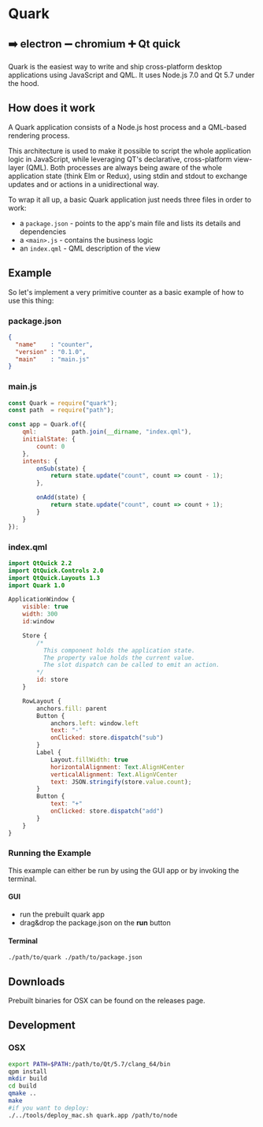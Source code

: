 # Quark
## :arrow_right: electron :heavy_minus_sign: chromium :heavy_plus_sign: Qt quick
Quark is the easiest way to write and ship cross-platform desktop applications using JavaScript and QML. It uses Node.js 7.0 and Qt 5.7 under the hood.

## How does it work
A Quark application consists of a Node.js host process and a QML-based rendering process.

This architecture is used to make it possible to script the whole application logic in JavaScript, while leveraging QT's declarative, cross-platform view-layer (QML).
Both processes are always being aware of the whole application state (think Elm or Redux), using stdin and stdout to exchange updates and or actions in a unidirectional way.

To wrap it all up, a basic Quark application just needs three files in order to work:

- a `package.json` - points to the app's main file and lists its details and dependencies
- a `<main>.js` - contains the business logic
- an `index.qml` - QML description of the view

## Example

So let's implement a very primitive counter as a basic example of how to use this thing:

### package.json
```json
{
  "name"    : "counter",
  "version" : "0.1.0",
  "main"    : "main.js"
}
```

### main.js
```js
const Quark = require("quark");
const path  = require("path");

const app = Quark.of({
    qml:          path.join(__dirname, "index.qml"),
    initialState: {
        count: 0
    },
    intents: {
        onSub(state) {
            return state.update("count", count => count - 1);
        },

        onAdd(state) {
            return state.update("count", count => count + 1);
        }
    }
});
```

### index.qml
```qml
import QtQuick 2.2
import QtQuick.Controls 2.0
import QtQuick.Layouts 1.3
import Quark 1.0

ApplicationWindow {
    visible: true
    width: 300
    id:window

    Store {
        /*
          This component holds the application state.
          The property value holds the current value.
          The slot dispatch can be called to emit an action.
        */
        id: store
    }

    RowLayout {
        anchors.fill: parent
        Button {
            anchors.left: window.left
            text: "-"
            onClicked: store.dispatch("sub")
        }
        Label {
            Layout.fillWidth: true
            horizontalAlignment: Text.AlignHCenter
            verticalAlignment: Text.AlignVCenter
            text: JSON.stringify(store.value.count);
        }
        Button {
            text: "+"
            onClicked: store.dispatch("add")
        }
    }
}
```
### Running the Example

This example can either be run by using the GUI app or by invoking the terminal.

#### GUI
- run the prebuilt quark app
- drag&drop the package.json on the __run__ button

#### Terminal
```
./path/to/quark ./path/to/package.json
```

## Downloads
Prebuilt binaries for OSX can be found on the releases page.

## Development

### OSX
```bash
export PATH=$PATH:/path/to/Qt/5.7/clang_64/bin
qpm install
mkdir build
cd build
qmake ..
make
#if you want to deploy:
./../tools/deploy_mac.sh quark.app /path/to/node
```
